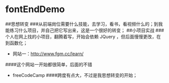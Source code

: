 # fontEndDemo
##思想转变
###从前端岗位需要什么技能，去学习，看书，看视频什么的；到我能练习什么项目，并自己把它写出来，这是一个很好的转变；
##小项目实战
###个人在网上找的小项目，翻腾着写，开始会依赖 JQuery ，但后面慢慢更改，在到函数化；

-  网站一：http://www.fgm.cc/learn/

####这个网站一开始都很简单，后面的不错
- freeCodeCamp 
####跨度有点大，不过是我思想转变的开始；
